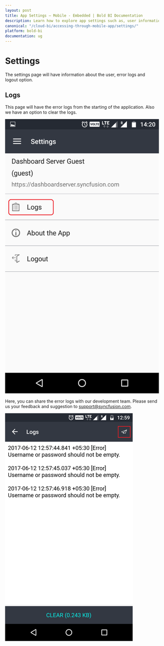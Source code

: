 ```yaml
---
layout: post
title: App Settings – Mobile - Embedded | Bold BI Documentation
description: Learn how to explore app settings such as, user information, error logs of Bold BI Embedded and log out of mobile app.
canonical: "/cloud-bi/accessing-through-mobile-app/settings/"
platform: bold-bi
documentation: ug
---
```


# Settings

The settings page will have information about the user, error logs and logout option. 

## Logs 

This page will have the error logs from the starting of the application. Also we have an option to clear the logs. 

![Logs](/static/assets/embedded/accessing-through-mobile-app/images/logs.png)

Here, you can share the error logs with our development team. Please send us your feedback and suggestion to <a href="mailto:support@syncfusion.com?Subject=Syncfusion%20Dashboard%20Mobile" target="_top">support@syncfusion.com</a>.

![Share logs](/static/assets/embedded/accessing-through-mobile-app/images/share-logs.png)



